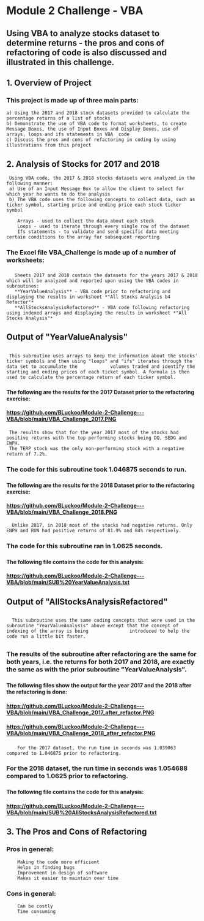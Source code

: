 # **Module 2 Challenge - VBA**
## Using VBA to analyze stocks dataset to determine returns  - the pros and cons of refactoring of code is also discussed and illustrated in this challenge.

## **1. Overview of Project**
### This project is made up of three main parts:
    a) Using the 2017 and 2018 stock datasets provided to calculate the percentage returns of a list of stocks 
    b) Demonstrate the use of VBA code to format worksheets, to create Message Boxes, the use of Input Boxes and Display Boxes, use of arrays, loops and ifs statements in VBA  code
    c) Discuss the pros and cons of refactoring in coding by using illustrations from this project
##
## **2. Analysis of Stocks for 2017 and 2018**
     
     Using VBA code, the 2017 & 2018 stocks datasets were analyzed in the following manner:
     a) Use of an Input Message Box to allow the client to select for which year he wants to do the analysis 
     b) The VBA code uses the following concepts to collect data, such as ticker symbol, starting price and ending price each stock ticker symbol 

        Arrays - used to collect the data about each stock
        Loops - used to iterate through every single row of the dataset 
        Ifs statements - to validate and send specific data meeting certain conditions to the array for subsequent reporting


### **The Excel file VBA_Challenge is made up of a number of worksheets:**
###
       Sheets 2017 and 2018 contain the datasets for the years 2017 & 2018 which will be analyzed and reported upon using the VBA codes in subroutines:
       **YearValueAnalysis** - VBA code prior to refactoring and displaying the results in worksheet *"All Stocks Analysis b4 Refactor"*
       **AllStocksAnalysisRefactored** - VBA code following refactoring using indexed arrays and displaying the results in worksheet *"All Stocks Analysis"*
##
##
## **Output of "YearValueAnalysis"**
##
     This subroutine uses arrays to keep the information about the stocks' ticker symbols and then using "loops" and "ifs" iterates through the data set to accumulate the            volumes traded and identify the starting and ending prices of each ticket symbol. A formula is then used to calculate the percentage return of each ticker symbol.
###
#### The following are the results for the 2017 Dataset prior to the refactoring exercise: 
#### https://github.com/BLuckoo/Module-2-Challenge---VBA/blob/main/VBA_Challenge_2017.PNG
####
     The results show that for the year 2017 most of the stocks had positive returns with the top performing stocks being DQ, SEDG and EWPH. 
     The TERP stock was the only non-performing stock with a negative return of 7.2%.
###
###
###  **The code for this subroutine took 1.046875 seconds to run.** 
### 
####  The following are the results for the 2018 Dataset prior to the refactoring exercise: 
####  https://github.com/BLuckoo/Module-2-Challenge---VBA/blob/main/VBA_Challenge_2018.PNG
      Unlike 2017, in 2018 most of the stocks had negative returns. Only ENPH and RUN had positive returns of 81.9% and 84% respectively.
###
###    **The code for this subroutine ran in 1.0625 seconds.**
###
####    The following file contains the code for this analysis: 
####    https://github.com/BLuckoo/Module-2-Challenge---VBA/blob/main/SUB%20YearValueAnalysis.txt
###
##
## **Output of "AllStocksAnalysisRefactored"**
##
      This subroutine uses the same coding concepts that were used in the subroutine "YearValueAnalysis" above except that the concept of indexing of the array is being               introduced to help the code run a little bit faster.
##
### The results of the subroutine after refactoring are the same for both years, i.e. the returns for both 2017 and 2018, are exactly the same as with the prior subroutine "YearValueAnalysis". 
###  
####    The following files show the output for the year 2017 and the 2018 after the refactoring is done:
####    https://github.com/BLuckoo/Module-2-Challenge---VBA/blob/main/VBA_Challenge_2017_after_refactor.PNG
####    https://github.com/BLuckoo/Module-2-Challenge---VBA/blob/main/VBA_Challenge_2018_after_refactor.PNG
###
        For the 2017 dataset, the run time in seconds was 1.039063 compared to 1.046875 prior to refactoring.
###
### For the 2018 dataset, the run time in seconds was 1.054688 compared to 1.0625 prior to refactoring.
###
###
####    The following file contains the code for this analysis: 
####    https://github.com/BLuckoo/Module-2-Challenge---VBA/blob/main/SUB%20AllStocksAnalysisRefactored.txt
###
###
##  **3. The Pros and Cons of Refactoring**
### 
### Pros in general: 
        Making the code more efficient
        Helps in finding bugs
        Improvement in design of software
        Makes it easier to maintain over time
###
### Cons in general:
        Can be costly
        Time consuming








